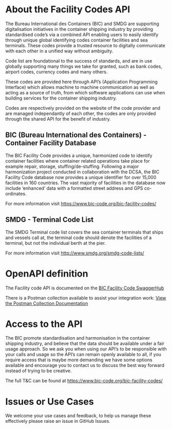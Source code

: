 # About the Facility Codes API 

The Bureau International des Containers (BIC) and SMDG are supporting digitalisation initiatives in the container shipping industry by providing standardised code’s via a combined API enabling users to easily identify through unique global identifying codes container facilities and sea terminals.  These codes provide a trusted resource to digitally communicate with each other in a unified way without ambiguity.

Code list are foundational to the success of standards, and are in use globally supporting many things we take for granted, such as bank codes, airport codes, currency codes and many others.

These codes are provided here through API’s (Application Programming Interface) which allows machine to machine communication as well as acting as a source of truth, from which software applications can use when building services for the container shipping industry.

Codes are respectively provided on the website of the code provider and are managed independantly of each other, the codes are only provided through the shared API for the benefit of industry.

## BIC (Bureau International des Containers) - Container Facility Database

The BIC Facility Code provides a unique, harmonized code to identify container facilities where container related operations take place for example repair, storage, stuffing/de-stuffing.  Following a major harmonization project conducted in collaboration with the DCSA, the BIC Facility Code database now provides a unique identifier for over 15,000 facilities in 160 countries.   The vast majority of facilities in the database now include ‘enhanced’ data with a formatted street address and GPS co-ordinates.

For more information visit https://www.bic-code.org/bic-facility-codes/

## SMDG - Terminal Code List 

The SMDG Terminal code list covers the sea container terminals that ships and vessels call at, the terminal code should denote the facilities of a terminal, but not the individual berth at the pier.			

For more information visit http://www.smdg.org/smdg-code-lists/

# OpenAPI definition

The Facility code API is documented on the [BIC Facility Code SwaggerHub](https://app.swaggerhub.com/apis/BIC-ORG/Facility-Codes/1.0.0)

There is a Postman collection available to assist your integration work: [View the Postman Collection Documentation](https://documenter.getpostman.com/view/7925649/TVep98Nf)

# Access to the API 

The BIC promote standardisation and harmonisation in the container shipping industry, and believe that the data should be available under a fair usage approach.  So we ask you when using our API’s to be responsible with your calls and usage so the API’s can remain openly available to all, if you require access that is maybe more demanding we have some options available and encourage you to contact us to discuss the best way forward instead of trying to be creative.

The full T&C can be found at https://www.bic-code.org/bic-facility-codes/

# Issues or Use Cases 

We welcome your use cases and feedback, to help us manage these effectively please raise an issue in GitHub Issues.
